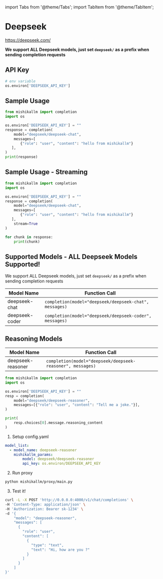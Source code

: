 import Tabs from '@theme/Tabs';
import TabItem from '@theme/TabItem';

# Deepseek
https://deepseek.com/

**We support ALL Deepseek models, just set `deepseek/` as a prefix when sending completion requests**

## API Key
```python
# env variable
os.environ['DEEPSEEK_API_KEY']
```

## Sample Usage
```python
from mishikallm import completion
import os

os.environ['DEEPSEEK_API_KEY'] = ""
response = completion(
    model="deepseek/deepseek-chat", 
    messages=[
       {"role": "user", "content": "hello from mishikallm"}
   ],
)
print(response)
```

## Sample Usage - Streaming
```python
from mishikallm import completion
import os

os.environ['DEEPSEEK_API_KEY'] = ""
response = completion(
    model="deepseek/deepseek-chat", 
    messages=[
       {"role": "user", "content": "hello from mishikallm"}
   ],
    stream=True
)

for chunk in response:
    print(chunk)
```


## Supported Models - ALL Deepseek Models Supported!
We support ALL Deepseek models, just set `deepseek/` as a prefix when sending completion requests

| Model Name               | Function Call                                                                                                                                                      |
|--------------------------|------------------------------------------------------------------------------------------------------------------------------------------------------------------|
| deepseek-chat | `completion(model="deepseek/deepseek-chat", messages)` | 
| deepseek-coder | `completion(model="deepseek/deepseek-coder", messages)` | 


## Reasoning Models
| Model Name               | Function Call                                                                                                                                                      |
|--------------------------|------------------------------------------------------------------------------------------------------------------------------------------------------------------|
| deepseek-reasoner | `completion(model="deepseek/deepseek-reasoner", messages)` | 



<Tabs>
<TabItem value="sdk" label="SDK">

```python
from mishikallm import completion
import os

os.environ['DEEPSEEK_API_KEY'] = ""
resp = completion(
    model="deepseek/deepseek-reasoner",
    messages=[{"role": "user", "content": "Tell me a joke."}],
)

print(
    resp.choices[0].message.reasoning_content
)
```

</TabItem>
<TabItem value="proxy" label="PROXY">

1. Setup config.yaml

```yaml
model_list:
  - model_name: deepseek-reasoner
    mishikallm_params:
        model: deepseek/deepseek-reasoner
        api_key: os.environ/DEEPSEEK_API_KEY
```

2. Run proxy

```bash
python mishikallm/proxy/main.py
```

3. Test it!

```bash
curl -L -X POST 'http://0.0.0.0:4000/v1/chat/completions' \
-H 'Content-Type: application/json' \
-H 'Authorization: Bearer sk-1234' \
-d '{
    "model": "deepseek-reasoner",
    "messages": [
      {
        "role": "user",
        "content": [
          {
            "type": "text",
            "text": "Hi, how are you ?"
          }
        ]
      }
    ]
}'
```

</TabItem>

</Tabs>